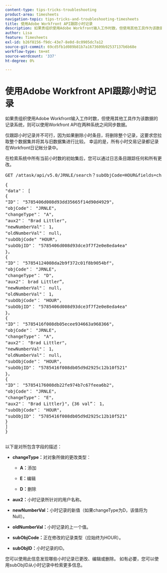```yaml
---
content-type: tips-tricks-troubleshooting
product-area: timesheets
navigation-topic: tips-tricks-and-troubleshooting-timesheets
title: 使用Adobe Workfront API跟踪小时记录
description: 如果贵组织使用Adobe Workfront输入工作时数，但使用其他工具作为该数据的记录系统，则可以使用Workfront API在两种系统之间同步数据。
author: Lisa
feature: Timesheets
exl-id: b26f8156-f9dc-43e7-8e0d-8c0905dc7a12
source-git-commit: 69cd5fb1d089b81b7a1673609b92537137b6b68e
workflow-type: tm+mt
source-wordcount: '337'
ht-degree: 0%

---
```


# 使用Adobe Workfront API跟踪小时记录

如果贵组织使用Adobe Workfront输入工作时数，但使用其他工具作为该数据的记录系统，则可以使用Workfront API在两种系统之间同步数据。

仅跟踪小时记录并不可行，因为如果删除小时条目，将删除整个记录，这要求您拉取整个数据集并将其与旧数据集进行比较。 幸运的是，所有小时交易记录都记录在Workfront日记帐分录中。

在检索系统中所有当前小时数的初始集后，您可以通过日志条目跟踪任何和所有更改。
<pre>GET /attask/api/v5.0/JRNLE/search？subObjCode=HOUR&amp;fields=changeType，aux2，newNumberVal，oldNumberVal，subObjCode，subObjID</pre><pre>{<br>"data"： [<br>{<br>"ID"： "5785406d008d93dd35665f14d90d4929"，<br>"objCode"： "JRNLE"，<br>"changeType"： "A"，<br>"aux2"： "Brad Littler"，<br>"newNumberVal"： 1，<br>"oldNumberVal"： null，<br>"subObjCode" "HOUR"，<br>"subObjID"： "5785406d008d93dce3f7f2e0e8eda4ea"<br>}，<br>{<br>"ID"： "57854124008da2b9f372c01f8b9054bf"，<br>"objCode"： "JRNLE"，<br>"changeType"： "D"，<br>"aux2"： brad Littler”，<br>"newNumberVal"： null，<br>"oldNumberVal"： 1，<br>"subObjCode"： "HOUR"，<br>"subObjID"： "5785406d008d93dce3f7f2e0e8eda4ea"<br>}，<br>{<br>"ID"： "5785416f008db05ecee934663a968366"，<br>"objCode"： "JRNLE"，<br>"changeType"： "A"，<br>"aux2"： "Brad Littler"，<br>"newNumberVal"： 1，<br>"oldNumberVal"： null，<br>"subObjCode"： "HOUR"，<br>"subObjID"： "5785416f008db05d9d2925c12b10f521"<br>}，<br>{<br>"ID"： "57854176008db22fe974b7c67feea6b2"，<br>"objCode"： "JRNLE"，<br>"changeType"： "E"，<br>"aux2"： "Brad Littler}"，{36 val”： 1，<br>"subObjCode"： "HOUR"，<br>"subObjID"： "5785416f008db05d9d2925c12b10f521"<br>}<br>]<br>}<br><br></pre>以下是对所包含字段的描述：

* **changeType：**&#x200B;对对象所做的更改类型：

   * **A：**&#x200B;添加

   * **E：**&#x200B;编辑

   * **D：**&#x200B;删除

* **aux2：**&#x200B;小时记录所针对的用户名称。

* **newNumberVal：**&#x200B;小时记录的新值（如果changeType为D，该值将为Null）。

* **oldNumberVal：**&#x200B;小时记录的上一个值。

* **subObjCode：**&#x200B;正在修改的记录类型（应始终为HOUR）。

* **subObjID：**&#x200B;小时记录的ID。

您可以使用此信息发现哪些小时记录已更改、编辑或删除。 如有必要，您可以使用subObjID从小时记录中检索更多信息。
